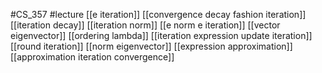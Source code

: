 #CS_357
#lecture
[[e iteration]]
[[convergence decay fashion iteration]]
[[iteration decay]]
[[iteration norm]]
[[e norm e iteration]]
[[vector eigenvector]]
[[ordering lambda]]
[[iteration expression update iteration]]
[[round iteration]]
[[norm eigenvector]]
[[expression approximation]]
[[approximation iteration convergence]]
